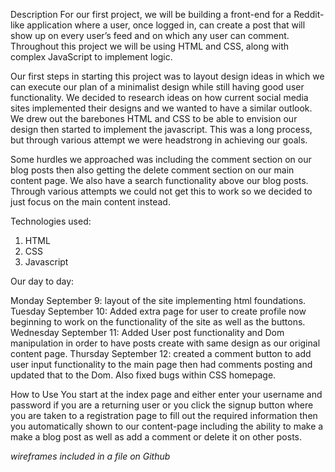 Description
For our first project, we will be building a front-end for a Reddit-like application where a user, once logged in, can create a post that will show up on every user’s feed and on which any user can comment.
Throughout this project we will be using HTML and CSS, along with complex JavaScript to implement logic.

Our first steps in starting this project was to layout design ideas in which we can execute our plan of a minimalist design while still having good user functionality. We decided to research ideas on how current social media sites implemented their designs and we wanted to have a similar outlook. We drew out the barebones HTML and CSS to be able to envision our design then started to implement the javascript. This was a long process, but through various attempt we were headstrong in achieving our goals.

Some hurdles we approached was including the comment section on our blog posts then also getting the delete comment section on our main content page. We also have a search functionality above our blog posts. Through various attempts we could not get this to work so we decided to just focus on the main content instead.  

Technologies used:
1. HTML
2. CSS
3. Javascript


Our day to day:


Monday September 9:
layout of the site implementing html foundations.
Tuesday September 10:
Added extra page for user to create profile now beginning to work
on the functionality of the site as well as the buttons.
Wednesday September 11:
Added User post functionality and Dom manipulation in order to have posts create with same
design as our original content page.
Thursday September 12:
created a comment button to add user input functionality to the main page then had comments posting and updated that to the Dom. Also fixed bugs within CSS homepage.


How to Use
You start at the index page and either enter your username and password if you are a returning user or you click the signup button where you are taken to a registration page to fill out the required information then you automatically shown to our content-page including the ability to make a make a blog post as well as add a comment or delete it on other posts.

 *wireframes included in a file on Github* 









<!-- Technical Requirements
Students' apps must:

Have a landing page with a navigation bar.
Have user login and sign-up (i.e., create HTML forms).
Have a home page containing all posts.
Allow a user to create and delete their own posts.
Allow a user to view comments on other posts.
Allow a user to create and delete their own comments.
Allow a user to update their profile information.
Use JavaScript for DOM manipulation.
Show user-friendly messages in case any errors occur.
Include separate HTML, CSS, and JavaScript files.
Stick with the KISS (keep it simple, stupid) and DRY (don't repeat yourself) principles.
Include semantic markup for HTML and CSS (adhere to best practices).
You can create either a single-page app or multiple HTML pages. -->

<!-- Necessary Deliverables
A Git repository hosted on GitHub.
Around 50 (or more) commits on GitHub, dating back to the beginning of the project. (Commit early, commit often. Tell a story with your commits. Each message should give a clear idea of what you changed.)
A README.md file with:
Explanations of the technologies used.
A couple of paragraphs about the general approach you took.
Descriptions of any unsolved problems or major hurdles you had to overcome.
A link to your planning documentation for how you broke down this project with deliverables and timelines.
Installation instructions for any dependencies.
A link to your wireframes — sketches of major views or interfaces in your application.
Stretch Goals
Create a responsive layout.
The user profile page shows the comments and posts from the logged-in user.
Error messages are handled gracefully either as modals or in-line with the HTML.
Use Adorable Avatars to generate random avatars for each user.
Allow the user to change their avatar on their profile page to any public image URL. -->
